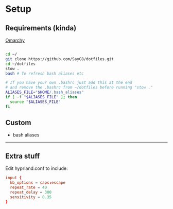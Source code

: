 # Setup

## Requirements (kinda)

[Omarchy](https://omarchy.org/)

```bash

cd ~/
git clone https://github.com/SayC8/dotfiles.git
cd ~/dotfiles
stow .
bash # To refresh bash aliases etc

# If you have your own .bashrc just add this at the end
# and remove the .bashrc from ~/dotfiles before running "stow ."
ALIASES_FILE="$HOME/.bash_aliases"
if [ -f "$ALIASES_FILE" ]; then
  source "$ALIASES_FILE"
fi

```

## Custom

- bash aliases

---

## Extra stuff

Edit hyprland.conf to include:

```conf
input {
  kb_options = caps:escape
  repeat_rate = 40
  repeat_delay = 300
  sensitivity = 0.35
}
```
